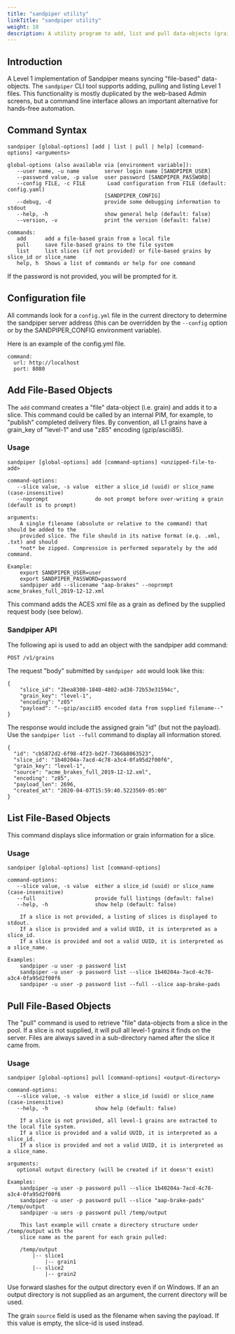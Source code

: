 ```yaml
---
title: "sandpiper utility"
linkTitle: "sandpiper utility"
weight: 10
description: A utility program to add, list and pull data-objects (grains) from a sandpiper database.
---
```


## Introduction

A Level 1 implementation of Sandpiper means syncing "file-based" data-objects. The `sandpiper` CLI tool supports adding, pulling and listing Level 1 files. This functionality is mostly duplicated by the web-based Admin screens, but a command line interface allows an important alternative for hands-free automation.

## Command Syntax

```
sandpiper [global-options] [add | list | pull | help] [command-options] <arguments>

global-options (also available via [environment variable]):
   --user name, -u name        server login name [SANDPIPER_USER]
   --password value, -p value  user password [SANDPIPER_PASSWORD]
   --config FILE, -c FILE       Load configuration from FILE (default: config.yaml)
                               [SANDPIPER_CONFIG]
   --debug, -d                 provide some debugging information to stdout
   --help, -h                  show general help (default: false)
   --version, -v               print the version (default: false)

commands:
   add      add a file-based grain from a local file
   pull     save file-based grains to the file system
   list     list slices (if not provided) or file-based grains by slice_id or slice_name
   help, h  Shows a list of commands or help for one command
```

If the password is not provided, you will be prompted for it.

## Configuration file

All commands look for a `config.yml` file in the current directory to determine the sandpiper server address (this can be overridden by the `--config` option or by the SANDPIPER_CONFIG environment variable). 

Here is an example of the config.yml file.

```
command:
  url: http://localhost
  port: 8080
```

## Add File-Based Objects

The `add` command creates a "file" data-object (i.e. grain) and adds it to a slice. This command could be called by an internal PIM, for example, to "publish" completed delivery files. By convention,
all L1 grains have a grain_key of "level-1" and use "z85" encoding (gzip/ascii85).

### Usage

```
sandpiper [global-options] add [command-options] <unzipped-file-to-add>

command-options:
   --slice value, -s value  either a slice_id (uuid) or slice_name (case-insensitive)
   --noprompt               do not prompt before over-writing a grain (default is to prompt)

arguments:
    A single filename (absolute or relative to the command) that should be added to the
    provided slice. The file should in its native format (e.g. .xml, .txt) and should
    *not* be zipped. Compression is performed separately by the add command.

Example:
    export SANDPIPER_USER=user
    export SANDPIPER_PASSWORD=password
    sandpiper add --slicename "aap-brakes" --noprompt acme_brakes_full_2019-12-12.xml
```

This command adds the ACES xml file as a grain as defined by the supplied request body (see below).
  
### Sandpiper API

The following api is used to add an object with the sandpiper add command:

```
POST /v1/grains
```

The request "body" submitted by `sandpiper add` would look like this:

```
{
    "slice_id": "2bea8308-1840-4802-ad38-72b53e31594c",
    "grain_key": "level-1",
    "encoding": "z85"
    "payload": "--gzip/ascii85 encoded data from supplied filename--"
}
```

The response would include the assigned grain "id" (but not the payload). Use the `sandpiper list --full` command to display all information stored.

```
{
  "id": "cb5872d2-6f98-4f23-bd2f-7366b8063523",
  "slice_id": "1b40204a-7acd-4c78-a3c4-0fa95d2f00f6",
  "grain_key": "level-1",
  "source": "acme_brakes_full_2019-12-12.xml",
  "encoding": "z85",
  "payload_len": 2696,
  "created_at": "2020-04-07T15:59:40.5223569-05:00"
}
```

## List File-Based Objects

This command displays slice information or grain information for a slice.

### Usage

```
sandpiper [global-options] list [command-options]

command-options:
   --slice value, -s value  either a slice_id (uuid) or slice_name (case-insensitive)
   --full                   provide full listings (default: false)
   --help, -h               show help (default: false)

    If a slice is not provided, a listing of slices is displayed to stdout.
    If a slice is provided and a valid UUID, it is interpreted as a slice_id.
    If a slice is provided and not a valid UUID, it is interpreted as a slice_name. 

Examples:
    sandpiper -u user -p password list
    sandpiper -u user -p password list --slice 1b40204a-7acd-4c78-a3c4-0fa95d2f00f6
    sandpiper -u user -p password list --full --slice aap-brake-pads
```

## Pull File-Based Objects

The "pull" command is used to retrieve "file" data-objects from a slice in the pool. If a slice is not supplied, it will pull all level-1 grains it finds on the server. Files are always saved in a sub-directory named after the slice it came from.

### Usage

```
sandpiper [global-options] pull [command-options] <output-directory>

command-options:
   --slice value, -s value  either a slice_id (uuid) or slice_name (case-insensitive)
   --help, -h               show help (default: false)

    If a slice is not provided, all level-1 grains are extracted to the local file system.
    If a slice is provided and a valid UUID, it is interpreted as a slice_id.
    If a slice is provided and not a valid UUID, it is interpreted as a slice_name.  

arguments:
   optional output directory (will be created if it doesn't exist)

Examples:
    sandpiper -u user -p password pull --slice 1b40204a-7acd-4c78-a3c4-0fa95d2f00f6
    sandpiper -u user -p password pull --slice "aap-brake-pads" /temp/output
    sandpiper -u uers -p password pull /temp/output

    This last example will create a directory structure under /temp/output with the
    slice name as the parent for each grain pulled:

    /temp/output
        |-- slice1
            |-- grain1
        |-- slice2
            |-- grain2 
```
    
Use forward slashes for the output directory even if on Windows. If an an output directory is not supplied as an argument, the current directory will be used.

The grain `source` field is used as the filename when saving the payload. If this value is empty, the slice-id is used instead.
